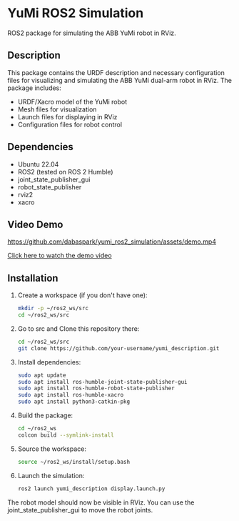 # YuMi ROS2 Simulation

ROS2 package for simulating the ABB YuMi robot in RViz.

## Description
This package contains the URDF description and necessary configuration files for visualizing and simulating the ABB YuMi dual-arm robot in RViz. The package includes:
- URDF/Xacro model of the YuMi robot
- Mesh files for visualization
- Launch files for displaying in RViz
- Configuration files for robot control

## Dependencies
- Ubuntu 22.04
- ROS2 (tested on ROS 2 Humble)
- joint_state_publisher_gui
- robot_state_publisher
- rviz2
- xacro

## Video Demo

https://github.com/dabaspark/yumi_ros2_simulation/assets/demo.mp4

[Click here to watch the demo video](https://github.com/dabaspark/yumi_ros2_simulation/assets/demo.mp4)





## Installation

1. Create a workspace (if you don't have one):
   ```bash
   mkdir -p ~/ros2_ws/src
   cd ~/ros2_ws/src
   ```

2. Go to src and Clone this repository there:
   ```bash
   cd ~/ros2_ws/src
   git clone https://github.com/your-username/yumi_description.git
   ```

3. Install dependencies:
   ```bash
   sudo apt update
   sudo apt install ros-humble-joint-state-publisher-gui
   sudo apt install ros-humble-robot-state-publisher
   sudo apt install ros-humble-xacro
   sudo apt install python3-catkin-pkg
   ```

4. Build the package:
   ```bash
   cd ~/ros2_ws
   colcon build --symlink-install
   ```

5. Source the workspace:
   ```bash
   source ~/ros2_ws/install/setup.bash
   ```

6. Launch the simulation:
   ```bash
   ros2 launch yumi_description display.launch.py
   ```

The robot model should now be visible in RViz. You can use the joint_state_publisher_gui to move the robot joints.
